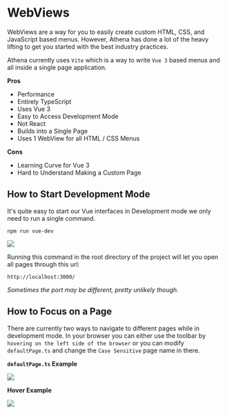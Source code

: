 # WebViews

WebViews are a way for you to easily create custom HTML, CSS, and JavaScript based menus. However, Athena has done a lot of the heavy lifting to get you started with the best industry practices.

Athena currently uses `Vite` which is a way to write `Vue 3` based menus and all inside a single page application.

**Pros**

* Performance
* Entirely TypeScript
* Uses Vue 3
* Easy to Access Development Mode
* Not React
* Builds into a Single Page
* Uses 1 WebView for all HTML / CSS Menus

**Cons**

* Learning Curve for Vue 3
* Hard to Understand Making a Custom Page

## How to Start Development Mode

It's quite easy to start our Vue interfaces in Development mode we only need to run a single command.

```
npm run vue-dev
```

![](https://i.imgur.com/pjOQ6Ed.png)

Running this command in the root directory of the project will let you open all pages through this url:

```
http://localhost:3000/
```

_Sometimes the port may be different, pretty unlikely though._

## How to Focus on a Page

There are currently two ways to navigate to different pages while in development mode. In your browser you can either use the toolbar by `hovering on the left side of the browser` or you can modify `defaultPage.ts` and change the `Case Sensitive` page name in there.

**`defaultPage.ts` Example**

![](https://i.imgur.com/Ht9F5Z0.png)

**Hover Example**

![](https://thumbs.gfycat.com/OrganicThreadbareBarasingha-size_restricted.gif)